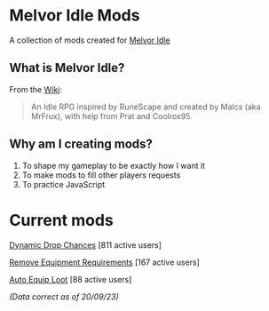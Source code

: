 # Melvor Idle Mods
A collection of mods created for [Melvor Idle](https://melvoridle.com/)

## What is Melvor Idle?
From the [Wiki](https://wiki.melvoridle.com/w/Main_Page):
>An Idle RPG inspired by RuneScape and created by Malcs (aka MrFrux), with help from Prat and Coolrox95.

## Why am I creating mods?
1. To shape my gameplay to be exactly how I want it
2. To make mods to fill other players requests
3. To practice JavaScript

# Current mods
[Dynamic Drop Chances](https://mod.io/g/melvoridle/m/dynamic-drop-chances)
[811 active users]

[Remove Equipment Requirements](https://mod.io/g/melvoridle/m/remove-equipment-requirements)
[167 active users]

[Auto Equip Loot](https://mod.io/g/melvoridle/m/auto-equip-loot)
[88 active users]

*(Data correct as of 20/09/23)*